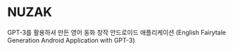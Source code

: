 # NUZAK
GPT-3를 활용하셔 만든 영어 동화 창작 안드로이드 애플리케이션 (English Fairytale Generation Android Application with GPT-3)
